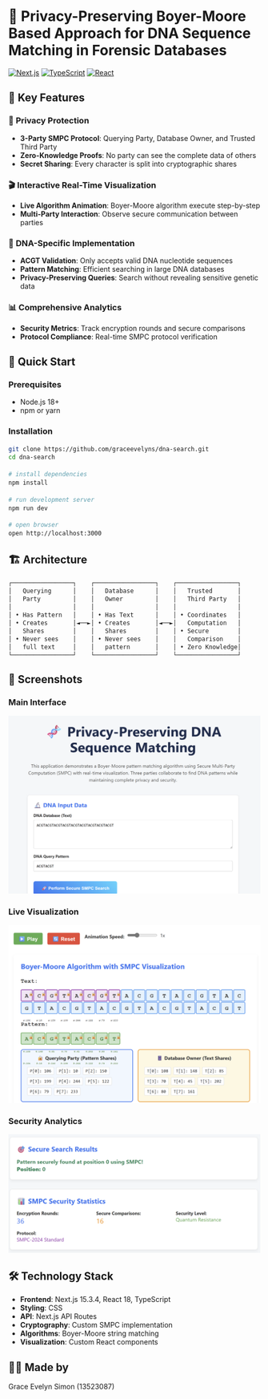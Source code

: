 # 🧬 Privacy-Preserving Boyer-Moore Based Approach for DNA Sequence Matching in Forensic Databases

[![Next.js](https://img.shields.io/badge/Next.js-15.3.4-black?style=for-the-badge&logo=next.js)](https://nextjs.org/)
[![TypeScript](https://img.shields.io/badge/TypeScript-5.0-blue?style=for-the-badge&logo=typescript)](https://www.typescriptlang.org/)
[![React](https://img.shields.io/badge/React-18.0-61DAFB?style=for-the-badge&logo=react)](https://reactjs.org/)

## 🌟 Key Features

### 🔐 **Privacy Protection**
- **3-Party SMPC Protocol**: Querying Party, Database Owner, and Trusted Third Party
- **Zero-Knowledge Proofs**: No party can see the complete data of others
- **Secret Sharing**: Every character is split into cryptographic shares

### 🎬 **Interactive Real-Time Visualization**
- **Live Algorithm Animation**: Boyer-Moore algorithm execute step-by-step
- **Multi-Party Interaction**: Observe secure communication between parties

### 🧬 **DNA-Specific Implementation**
- **ACGT Validation**: Only accepts valid DNA nucleotide sequences
- **Pattern Matching**: Efficient searching in large DNA databases
- **Privacy-Preserving Queries**: Search without revealing sensitive genetic data

### 📊 **Comprehensive Analytics**
- **Security Metrics**: Track encryption rounds and secure comparisons
- **Protocol Compliance**: Real-time SMPC protocol verification

## 🚀 Quick Start

### Prerequisites
- Node.js 18+
- npm or yarn

### Installation

```bash
git clone https://github.com/graceevelyns/dna-search.git
cd dna-search

# install dependencies
npm install

# run development server
npm run dev

# open browser
open http://localhost:3000
```

## 🏗️ Architecture

```
┌─────────────────┐    ┌─────────────────┐    ┌─────────────────┐
│   Querying      │    │   Database      │    │   Trusted       │
│   Party         │    │   Owner         │    │   Third Party   │
│                 │    │                 │    │                 │
│ • Has Pattern   │    │ • Has Text      │    │ • Coordinates   │
│ • Creates       │◄──►│ • Creates       │◄──►│   Computation   │
│   Shares        │    │   Shares        │    │ • Secure        │
│ • Never sees    │    │ • Never sees    │    │   Comparison    │
│   full text     │    │   pattern       │    │ • Zero Knowledge│
└─────────────────┘    └─────────────────┘    └─────────────────┘
```

## 🎨 Screenshots

### Main Interface
![main](dna-search/img/1.png)

### Live Visualization
![visualization](dna-search/img/2.png)

### Security Analytics
![stats](dna-search/img/3.png)

## 🛠️ Technology Stack

- **Frontend**: Next.js 15.3.4, React 18, TypeScript
- **Styling**: CSS
- **API**: Next.js API Routes
- **Cryptography**: Custom SMPC implementation
- **Algorithms**: Boyer-Moore string matching
- **Visualization**: Custom React components

## 🙌🏻 Made by
Grace Evelyn Simon (13523087)